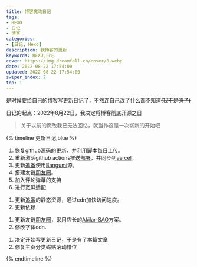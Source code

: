 ```yaml
---
title: 博客魔改日记
tags:
- HEXO
- 日记
- 博客
categories: 
- [日记, Hexo]
description: 我博客的更新
keywords: HEXO,日记
cover: https://img.dreamfall.cn/cover/8.webp
date: 2022-08-22 17:54:00
updated: 2022-08-22 17:54:00
swiper_index: 2
top: 1
---
```


是时候要给自己的博客写更新日记了，不然连自己改了什么都不知道~~(我不是鸽子)~~

日记的起点：2022年8月22日，我决定将博客彻底开源之日

> 关于以前的魔改我已无法回忆，就当作这是一次崭新的开始吧

{% timeline 更新日记,blue %}

<!-- timeline 2022-08-19 -->

1. 恢复[github源码](https://github.com/meng-luo/Source-Blog/)的更新，并利用脚本每日上传。
2. 重新激活github actions推送[部署](https://github.com/meng-luo/meng-luo.github.io/)，并同步到[vercel](https://mengluo.vercel.app/)。
3. 更新[追番](https://blog.dreamfall.cn/bangumis/)使用[Bangumi](https://bgm.tv/)源。
4. 搭建友链[朋友圈](https://blog.dreamfall.cn/fcircle/)。
5. 加入评论弹幕的支持
6. 进行宽屏适配

<!-- endtimeline -->

<!-- timeline 2022-08-20 -->

1. 更新[追番](https://blog.dreamfall.cn/bangumis/)的静态资源，通过cdn加快访问速度。
2. 更新依赖

<!-- endtimeline -->

<!-- timeline 2022-08-21 -->

1. 更新友链[朋友圈](https://blog.dreamfall.cn/fcircle/)，采用店长的[Akilar-SAO](https://akilar.top/posts/62f13a97/)方案。
2. 修改字体cdn.

<!-- endtimeline -->

<!-- timeline 2022-08-22 -->

1. 决定开始写更新日记，于是有了本篇文章
2. 修复主页分类磁贴滚动错位

<!-- endtimeline -->

{% endtimeline %}
